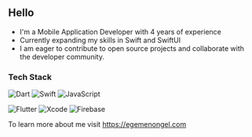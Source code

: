 ##  Hello
- I'm a Mobile Application Developer with 4 years of experience
- Currently expanding my skills in Swift and SwiftUI
- I am eager to contribute to open source projects and collaborate with the developer community.


### Tech Stack
![Dart](https://img.shields.io/badge/dart-%230175C2.svg?style=for-the-badge&logo=dart&logoColor=white) ![Swift](https://img.shields.io/badge/swift-F54A2A?style=for-the-badge&logo=swift&logoColor=white) ![JavaScript](https://img.shields.io/badge/javascript-%23323330.svg?style=for-the-badge&logo=javascript&logoColor=%23F7DF1E)

![Flutter](https://img.shields.io/badge/Flutter-%2302569B.svg?style=for-the-badge&logo=Flutter&logoColor=white) ![Xcode](https://img.shields.io/badge/Xcode-007ACC?style=for-the-badge&logo=Xcode&logoColor=white) ![Firebase](https://img.shields.io/badge/firebase-a08021?style=for-the-badge&logo=firebase&logoColor=ffcd34)


To learn more about me visit https://egemenongel.com
